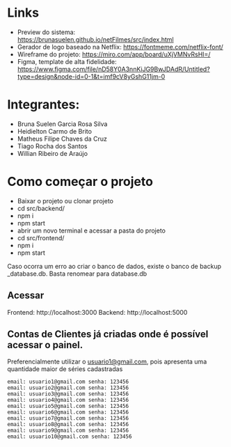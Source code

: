 

# Links
- Preview do sistema: https://brunasuelen.github.io/netFilmes/src/index.html
- Gerador de logo baseado na Netflix:  https://fontmeme.com/netflix-font/
- Wireframe do projeto: https://miro.com/app/board/uXjVMNvRsHI=/
- Figma, template de alta fidelidade: https://www.figma.com/file/nD58Y0A3nnKiJG9BwJDAdR/Untitled?type=design&node-id=0-1&t=imf9cV8yGshG11jm-0


# Integrantes:
- Bruna Suelen Garcia Rosa Silva
- Heidielton Carmo de Brito
- Matheus Filipe Chaves da Cruz
- Tiago Rocha dos Santos
- Willian Ribeiro de Araújo

# Como começar o projeto

- Baixar o projeto ou clonar projeto
- cd src/backend/
- npm i
- npm start 
- abrir um novo terminal e acessar a pasta do projeto
- cd src/frontend/
- npm i 
- npm start

Caso ocorra um erro ao criar o banco de dados, existe o banco de backup _database.db. Basta renomear para database.db
## Acessar
Frontend: http://localhost:3000
Backend: http://localhost:5000


## Contas de Clientes já criadas onde é possível acessar o painel.
Preferencialmente utilizar o usuario1@gmail.com, pois apresenta uma quantidade maior de séries cadastradas

```
email: usuario1@gmail.com senha: 123456
email: usuario2@gmail.com senha: 123456
email: usuario3@gmail.com senha: 123456
email: usuario4@gmail.com senha: 123456
email: usuario5@gmail.com senha: 123456 
email: usuario6@gmail.com senha: 123456
email: usuario7@gmail.com senha: 123456
email: usuario8@gmail.com senha: 123456
email: usuario9@gmail.com senha: 123456
email: usuario10@gmail.com senha: 123456
```
